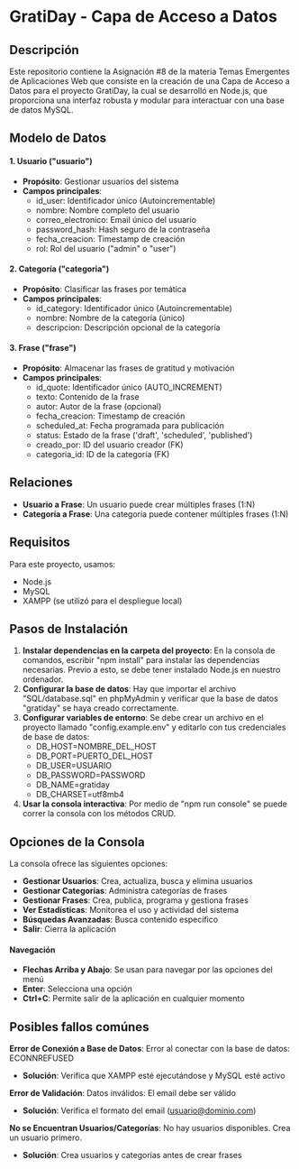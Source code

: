 # GratiDay - Capa de Acceso a Datos

## Descripción
Este repositorio contiene la Asignación #8 de la materia Temas Emergentes de Aplicaciones Web que consiste en la creación de una Capa de Acceso a Datos para el proyecto GratiDay, la cual se desarrolló en Node.js, que proporciona una interfaz robusta y modular para interactuar con una base de datos MySQL.

## Modelo de Datos
#### 1. Usuario ("usuario")
- **Propósito**: Gestionar usuarios del sistema
- **Campos principales**:
  - id_user: Identificador único (Autoincrementable)
  - nombre: Nombre completo del usuario
  - correo_electronico: Email único del usuario
  - password_hash: Hash seguro de la contraseña
  - fecha_creacion: Timestamp de creación
  - rol: Rol del usuario ("admin" o "user")
#### 2. Categoría ("categoria")
- **Propósito**: Clasificar las frases por temática
- **Campos principales**:
  - id_category: Identificador único (Autoincrementable)
  - nombre: Nombre de la categoría (único)
  - descripcion: Descripción opcional de la categoría
#### 3. Frase ("frase")
- **Propósito**: Almacenar las frases de gratitud y motivación
- **Campos principales**:
  - id_quote: Identificador único (AUTO_INCREMENT)
  - texto: Contenido de la frase
  - autor: Autor de la frase (opcional)
  - fecha_creacion: Timestamp de creación
  - scheduled_at: Fecha programada para publicación
  - status: Estado de la frase ('draft', 'scheduled', 'published')
  - creado_por: ID del usuario creador (FK)
  - categoria_id: ID de la categoría (FK)

## Relaciones
- **Usuario a Frase**: Un usuario puede crear múltiples frases (1:N)
- **Categoría a Frase**: Una categoría puede contener múltiples frases (1:N)

## Requisitos
Para este proyecto, usamos:
- Node.js
- MySQL
- XAMPP (se utilizó para el despliegue local)

## Pasos de Instalación
1. **Instalar dependencias en la carpeta del proyecto**:
   En la consola de comandos, escribir "npm install" para instalar las dependencias necesarias. Previo a esto, se debe tener instalado Node.js en nuestro ordenador.
2. **Configurar la base de datos**:
   Hay que importar el archivo "SQL/database.sql" en phpMyAdmin y verificar que la base de datos "gratiday" se haya creado correctamente.
3. **Configurar variables de entorno**:
   Se debe crear un archivo en el proyecto llamado "config.example.env" y editarlo con tus credenciales de base de datos:
   - DB_HOST=NOMBRE_DEL_HOST
   - DB_PORT=PUERTO_DEL_HOST
   - DB_USER=USUARIO
   - DB_PASSWORD=PASSWORD
   - DB_NAME=gratiday
   - DB_CHARSET=utf8mb4
5. **Usar la consola interactiva**:
   Por medio de "npm run console" se puede correr la consola con los métodos CRUD.

## Opciones de la Consola

La consola ofrece las siguientes opciones:
- **Gestionar Usuarios**: Crea, actualiza, busca y elimina usuarios
- **Gestionar Categorías**: Administra categorías de frases
- **Gestionar Frases**: Crea, publica, programa y gestiona frases
- **Ver Estadísticas**: Monitorea el uso y actividad del sistema
- **Búsquedas Avanzadas**: Busca contenido específico
- **Salir**: Cierra la aplicación

#### Navegación

- **Flechas Arriba y Abajo**: Se usan para navegar por las opciones del menú
- **Enter**: Selecciona una opción
- **Ctrl+C**: Permite salir de la aplicación en cualquier momento

## Posibles fallos comúnes

**Error de Conexión a Base de Datos**: Error al conectar con la base de datos: ECONNREFUSED
- **Solución**: Verifica que XAMPP esté ejecutándose y MySQL esté activo

**Error de Validación**: Datos inválidos: El email debe ser válido
- **Solución**: Verifica el formato del email (usuario@dominio.com)

**No se Encuentran Usuarios/Categorías**: No hay usuarios disponibles. Crea un usuario primero.
- **Solución**: Crea usuarios y categorías antes de crear frases


